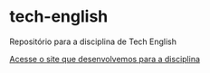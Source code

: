 # tech-english
Repositório para a disciplina de Tech English

<a href="https://augusto1jr.github.io/tech-english/main/site/index.html" target="_blank">Acesse o site que desenvolvemos para a disciplina</a>

